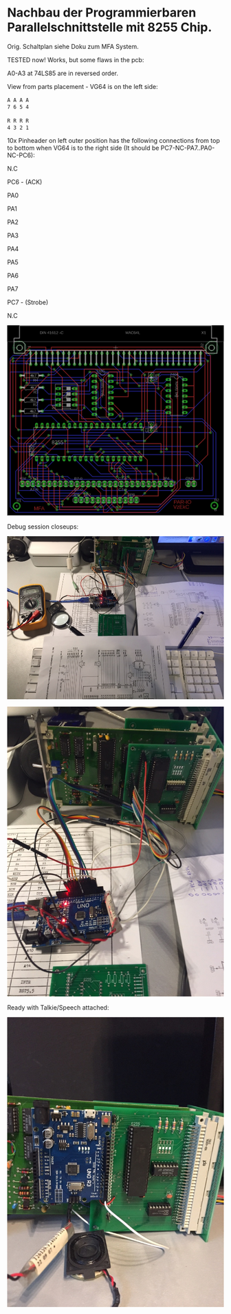 # Nachbau der Programmierbaren Parallelschnittstelle mit 8255 Chip.

Orig. Schaltplan siehe Doku zum MFA System.

TESTED now! Works, but some flaws in the pcb:

A0-A3 at 74LS85 are in reversed order.

View from parts placement - VG64 is on the left side:
```
A A A A
7 6 5 4

R R R R
4 3 2 1
```

10x Pinheader on left outer position has the following connections from top to bottom when VG64 is to the right side (It should be PC7-NC-PA7..PA0-NC-PC6):

N.C

PC6 - (ACK)

PA0

PA1

PA2

PA3

PA4

PA5

PA6

PA7

PC7 - (Strobe)

N.C

![sp1](https://github.com/petersieg/MFA/blob/master/par-io/pcb.png)

Debug session closeups:

![dbg1](https://github.com/petersieg/MFA/blob/master/par-io/debug1.jpg)

![dbg2](https://github.com/petersieg/MFA/blob/master/par-io/debug2.jpg)

Ready with Talkie/Speech attached:

![rdy](https://github.com/petersieg/MFA/blob/master/par-io/ready.jpg)

